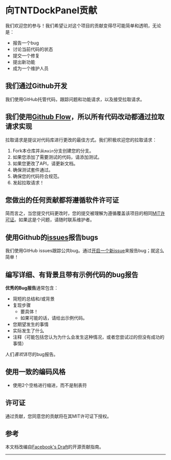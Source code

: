 # 向TNTDockPanel贡献

我们欢迎您的参与！我们希望让对这个项目的贡献变得尽可能简单和透明，无论是：

- 报告一个bug
- 讨论当前代码的状态
- 提交一个修复
- 提出新功能
- 成为一个维护人员

## 我们通过Github开发

我们使用GitHub托管代码，跟踪问题和功能请求，以及接受拉取请求。

## 我们使用[Github Flow](https://docs.github.com/en/get-started/using-github/github-flow)，所以所有代码改动都通过拉取请求实现

拉取请求是提议对代码库进行更改的最佳方式。我们积极欢迎您的拉取请求：

1. Fork本仓库并从`main`分支创建您的分支。
2. 如果您添加了需要测试的代码，请添加测试。
3. 如果您更改了API，请更新文档。
4. 确保测试套件通过。
5. 确保您的代码符合规范。
6. 发起拉取请求！

## 您做出的任何贡献都将遵循软件许可证

简而言之，当您提交代码更改时，您的提交被理解为遵循覆盖该项目的相同[MIT许可证](LICENSE.md)。如果这是个问题，请随时联系维护者。

## 使用Github的[issues](https://github.com/NeoSpecies/TNTDockPanel/issues)报告bugs

我们使用GitHub issues跟踪公共bug。通过[开启一个新issue](https://github.com/NeoSpecies/TNTDockPanel/issues)来报告bug；就这么简单！

## 编写详细、有背景且带有示例代码的bug报告

**优秀的Bug报告**通常包含：

- 简短的总结和/或背景
- 复现步骤
  - 要具体！
  - 如果可能的话，请给出示例代码。
- 您期望发生的事情
- 实际发生了什么
- 注释（可能包括您认为为什么会发生这种情况，或者您尝试过的但没有成功的事情）

人们*喜欢*详尽的bug报告。

## 使用一致的编码风格

* 使用2个空格进行缩进，而不是制表符


## 许可证

通过贡献，您同意您的贡献将在其MIT许可证下授权。

## 参考

本文档改编自[Facebook's Draft](https://github.com/facebook/draft-js/blob/master/CONTRIBUTING.md)的开源贡献指南。

---